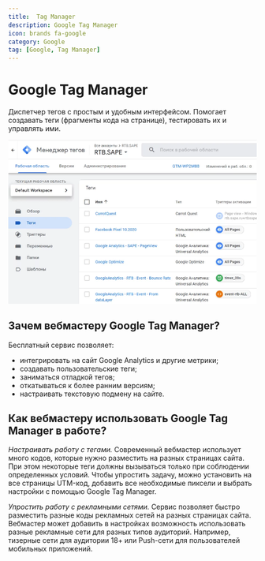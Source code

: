 ```yaml
---
title:  Tag Manager
description: Google Tag Manager
icon: brands fa-google
category: Google
tag: [Google, Tag Manager]
---
```


# Google Tag Manager

Диспетчер тегов с простым и удобным интерфейсом. Помогает создавать теги (фрагменты кода на странице), тестировать их и управлять ими.

![Пример](./tag-manager-1.webp)

## Зачем вебмастеру Google Tag Manager?

Бесплатный сервис позволяет:

* интегрировать на сайт Google Analytics и другие метрики;
* создавать пользовательские теги;
* заниматься отладкой тегов;
* откатываться к более ранним версиям;
* настраивать текстовую подмену на сайте.

## Как вебмастеру использовать Google Tag Manager в работе?

*Настраивать работу с тегами.* Современный вебмастер использует много кодов, которые нужно разместить на разных страницах сайта. При этом некоторые теги должны вызываться только при соблюдении определенных условий. Чтобы упростить задачу, можно установить на все страницы UTM-код, добавить все необходимые пиксели и выбрать настройки с помощью Google Tag Manager.

*Упростить работу с рекламными сетями.* Сервис позволяет быстро разместить разные коды рекламных сетей на разных страницах сайта. Вебмастер может добавить в настройках возможность использовать разные рекламные сети для разных типов аудиторий. Например, тизерные сети для аудитории 18+ или Push-сети для пользователей мобильных приложений.
